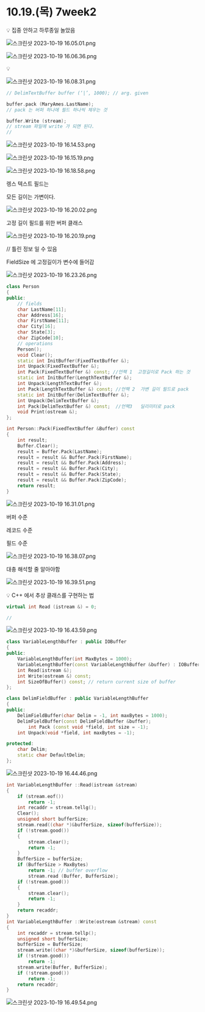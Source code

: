 # 10.19.(목) 7week2

<aside>
💡 집중 안하고 하루종일 놀았음

</aside>

![스크린샷 2023-10-19 16.05.01.png](10%2019%20(%E1%84%86%E1%85%A9%E1%86%A8)%207week2%20b113ae7c48d54a0aab3a2796bfc111f7/%25E1%2584%2589%25E1%2585%25B3%25E1%2584%258F%25E1%2585%25B3%25E1%2584%2585%25E1%2585%25B5%25E1%2586%25AB%25E1%2584%2589%25E1%2585%25A3%25E1%2586%25BA_2023-10-19_16.05.01.png)

![스크린샷 2023-10-19 16.06.36.png](10%2019%20(%E1%84%86%E1%85%A9%E1%86%A8)%207week2%20b113ae7c48d54a0aab3a2796bfc111f7/%25E1%2584%2589%25E1%2585%25B3%25E1%2584%258F%25E1%2585%25B3%25E1%2584%2585%25E1%2585%25B5%25E1%2586%25AB%25E1%2584%2589%25E1%2585%25A3%25E1%2586%25BA_2023-10-19_16.06.36.png)

<aside>
💡

</aside>

![스크린샷 2023-10-19 16.08.31.png](10%2019%20(%E1%84%86%E1%85%A9%E1%86%A8)%207week2%20b113ae7c48d54a0aab3a2796bfc111f7/%25E1%2584%2589%25E1%2585%25B3%25E1%2584%258F%25E1%2585%25B3%25E1%2584%2585%25E1%2585%25B5%25E1%2586%25AB%25E1%2584%2589%25E1%2585%25A3%25E1%2586%25BA_2023-10-19_16.08.31.png)

```cpp
// DelimTextBuffer buffer (‘|’, 1000); // arg. given

buffer.pack (MaryAmes.LastName);
// pack 는 버퍼 하나에 필드 하나씩 체우는 것

buffer.Write (stream);
// stream 파일에 write 가 되면 된다.
// 

```

![스크린샷 2023-10-19 16.14.53.png](10%2019%20(%E1%84%86%E1%85%A9%E1%86%A8)%207week2%20b113ae7c48d54a0aab3a2796bfc111f7/%25E1%2584%2589%25E1%2585%25B3%25E1%2584%258F%25E1%2585%25B3%25E1%2584%2585%25E1%2585%25B5%25E1%2586%25AB%25E1%2584%2589%25E1%2585%25A3%25E1%2586%25BA_2023-10-19_16.14.53.png)

![스크린샷 2023-10-19 16.15.19.png](10%2019%20(%E1%84%86%E1%85%A9%E1%86%A8)%207week2%20b113ae7c48d54a0aab3a2796bfc111f7/%25E1%2584%2589%25E1%2585%25B3%25E1%2584%258F%25E1%2585%25B3%25E1%2584%2585%25E1%2585%25B5%25E1%2586%25AB%25E1%2584%2589%25E1%2585%25A3%25E1%2586%25BA_2023-10-19_16.15.19.png)

![스크린샷 2023-10-19 16.18.58.png](10%2019%20(%E1%84%86%E1%85%A9%E1%86%A8)%207week2%20b113ae7c48d54a0aab3a2796bfc111f7/%25E1%2584%2589%25E1%2585%25B3%25E1%2584%258F%25E1%2585%25B3%25E1%2584%2585%25E1%2585%25B5%25E1%2586%25AB%25E1%2584%2589%25E1%2585%25A3%25E1%2586%25BA_2023-10-19_16.18.58.png)

렝스 텍스트 필드는 

모든 길이는 가변이다.

![스크린샷 2023-10-19 16.20.02.png](10%2019%20(%E1%84%86%E1%85%A9%E1%86%A8)%207week2%20b113ae7c48d54a0aab3a2796bfc111f7/%25E1%2584%2589%25E1%2585%25B3%25E1%2584%258F%25E1%2585%25B3%25E1%2584%2585%25E1%2585%25B5%25E1%2586%25AB%25E1%2584%2589%25E1%2585%25A3%25E1%2586%25BA_2023-10-19_16.20.02.png)

고정 길이 필드를 위한 버퍼 클래스

![스크린샷 2023-10-19 16.20.19.png](10%2019%20(%E1%84%86%E1%85%A9%E1%86%A8)%207week2%20b113ae7c48d54a0aab3a2796bfc111f7/%25E1%2584%2589%25E1%2585%25B3%25E1%2584%258F%25E1%2585%25B3%25E1%2584%2585%25E1%2585%25B5%25E1%2586%25AB%25E1%2584%2589%25E1%2585%25A3%25E1%2586%25BA_2023-10-19_16.20.19.png)

// 틀린 정보 일 수 있음 

FieldSize 에 고정길이가 변수에 들어감

![스크린샷 2023-10-19 16.23.26.png](10%2019%20(%E1%84%86%E1%85%A9%E1%86%A8)%207week2%20b113ae7c48d54a0aab3a2796bfc111f7/%25E1%2584%2589%25E1%2585%25B3%25E1%2584%258F%25E1%2585%25B3%25E1%2584%2585%25E1%2585%25B5%25E1%2586%25AB%25E1%2584%2589%25E1%2585%25A3%25E1%2586%25BA_2023-10-19_16.23.26.png)

```cpp
class Person
{
public:
    // fields
    char LastName[11];
    char Address[16];
    char FirstName[11];
    char City[16];
    char State[3];
    char ZipCode[10];
    // operations
    Person();
    void Clear();
    static int InitBuffer(FixedTextBuffer &);
    int Unpack(FixedTextBuffer &); 
    int Pack(FixedTextBuffer &) const; //언팩 1  고정길이로 Pack 하는 것
    static int InitBuffer(LengthTextBuffer &);
    int Unpack(LengthTextBuffer &);  
    int Pack(LengthTextBuffer &) const; //언팩 2  가변 길이 필드로 pack
    static int InitBuffer(DelimTextBuffer &);
    int Unpack(DelimTextBuffer &);   
    int Pack(DelimTextBuffer &) const;  //언팩3   딜리미터로 pack
    void Print(ostream &);
};

int Person::Pack(FixedTextBuffer &Buffer) const
{
    int result;
    Buffer.Clear();
    result = Buffer.Pack(LastName);
    result = result && Buffer.Pack(FirstName);
    result = result && Buffer.Pack(Address);
    result = result && Buffer.Pack(City);
    result = result && Buffer.Pack(State);
    result = result && Buffer.Pack(ZipCode);
    return result;
}
```

![스크린샷 2023-10-19 16.31.01.png](10%2019%20(%E1%84%86%E1%85%A9%E1%86%A8)%207week2%20b113ae7c48d54a0aab3a2796bfc111f7/%25E1%2584%2589%25E1%2585%25B3%25E1%2584%258F%25E1%2585%25B3%25E1%2584%2585%25E1%2585%25B5%25E1%2586%25AB%25E1%2584%2589%25E1%2585%25A3%25E1%2586%25BA_2023-10-19_16.31.01.png)

버퍼 수준

레코드 수준

필드 수준

![스크린샷 2023-10-19 16.38.07.png](10%2019%20(%E1%84%86%E1%85%A9%E1%86%A8)%207week2%20b113ae7c48d54a0aab3a2796bfc111f7/%25E1%2584%2589%25E1%2585%25B3%25E1%2584%258F%25E1%2585%25B3%25E1%2584%2585%25E1%2585%25B5%25E1%2586%25AB%25E1%2584%2589%25E1%2585%25A3%25E1%2586%25BA_2023-10-19_16.38.07.png)

대충 해석할 줄 알아야함

![스크린샷 2023-10-19 16.39.51.png](10%2019%20(%E1%84%86%E1%85%A9%E1%86%A8)%207week2%20b113ae7c48d54a0aab3a2796bfc111f7/%25E1%2584%2589%25E1%2585%25B3%25E1%2584%258F%25E1%2585%25B3%25E1%2584%2585%25E1%2585%25B5%25E1%2586%25AB%25E1%2584%2589%25E1%2585%25A3%25E1%2586%25BA_2023-10-19_16.39.51.png)

<aside>
💡 C++ 에서 추상 클래스를 구현하는 법

</aside>

```cpp
virtual int Read (istream &) = 0;

// 
```

![스크린샷 2023-10-19 16.43.59.png](10%2019%20(%E1%84%86%E1%85%A9%E1%86%A8)%207week2%20b113ae7c48d54a0aab3a2796bfc111f7/%25E1%2584%2589%25E1%2585%25B3%25E1%2584%258F%25E1%2585%25B3%25E1%2584%2585%25E1%2585%25B5%25E1%2586%25AB%25E1%2584%2589%25E1%2585%25A3%25E1%2586%25BA_2023-10-19_16.43.59.png)

```cpp
class VariableLengthBuffer : public IOBuffer
{
public:
    VariableLengthBuffer(int MaxBytes = 1000);
    VariableLengthBuffer(const VariableLengthBuffer &buffer) : IOBuffer(buffer) {}
    int Read(istream &);
    int Write(ostream &) const;
    int SizeOfBuffer() const; // return current size of buffer
};

class DelimFieldBuffer : public VariableLengthBuffer
{
public:
    DelimFieldBuffer(char Delim = -1, int maxBytes = 1000);
    DelimFieldBuffer(const DelimFieldBuffer &buffer); 
		int Pack (const void *field, int size = -1);
    int Unpack(void *field, int maxBytes = -1);

protected:
    char Delim;
    static char DefaultDelim;
};
```

![스크린샷 2023-10-19 16.44.46.png](10%2019%20(%E1%84%86%E1%85%A9%E1%86%A8)%207week2%20b113ae7c48d54a0aab3a2796bfc111f7/%25E1%2584%2589%25E1%2585%25B3%25E1%2584%258F%25E1%2585%25B3%25E1%2584%2585%25E1%2585%25B5%25E1%2586%25AB%25E1%2584%2589%25E1%2585%25A3%25E1%2586%25BA_2023-10-19_16.44.46.png)

```cpp
int VariableLengthBuffer ::Read(istream &stream)
{
    if (stream.eof())
        return -1;
    int recaddr = stream.tellg();
    Clear();
    unsigned short bufferSize;
    stream.read((char *)&bufferSize, sizeof(bufferSize));
    if (!stream.good())
    {
        stream.clear();
        return -1;
    }
    BufferSize = bufferSize;
    if (BufferSize > MaxBytes)
        return -1; // buffer overflow 
        stream.read (Buffer, BufferSize);
    if (!stream.good())
    {
        stream.clear();
        return -1;
    }
    return recaddr;
}
int VariableLengthBuffer ::Write(ostream &stream) const
{
    int recaddr = stream.tellp();
    unsigned short bufferSize;
    bufferSize = BufferSize;
    stream.write((char *)&bufferSize, sizeof(bufferSize));
    if (!stream.good())
        return -1;
    stream.write(Buffer, BufferSize);
    if (!stream.good())
        return -1;
    return recaddr;
}
```

![스크린샷 2023-10-19 16.49.54.png](10%2019%20(%E1%84%86%E1%85%A9%E1%86%A8)%207week2%20b113ae7c48d54a0aab3a2796bfc111f7/%25E1%2584%2589%25E1%2585%25B3%25E1%2584%258F%25E1%2585%25B3%25E1%2584%2585%25E1%2585%25B5%25E1%2586%25AB%25E1%2584%2589%25E1%2585%25A3%25E1%2586%25BA_2023-10-19_16.49.54.png)